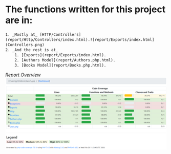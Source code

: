# The functions written for this project are in:
    1. _Mostly at_ [HTTP/Controllers](report/Http/Controllers/index.html).![report/Exports/index.html](Controllers.png)
    2. _And the rest is at_ 
        1. [Exports](report/Exports/index.html).
        2. [Authors Model](report/Authors.php.html).
        3. [Books Model](report/Books.php.html).
_[Report Overview](report/index.html)_
![report/index.html](Overview.png)